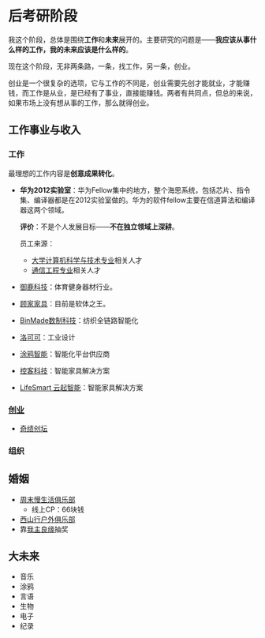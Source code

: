 # 后考研阶段

我这个阶段，总体是围绕**工作**和**未来**展开的。主要研究的问题是——**我应该从事什么样的工作，我的未来应该是什么样的**。

现在这个阶段，无非两条路，一条，找工作，另一条，创业。

创业是一个很复杂的选项，它与工作的不同是，创业需要先创才能就业，才能赚钱，而工作是从业，是已经有了事业，直接能赚钱。两者有共同点，但总的来说，如果市场上没有想从事的工作，那么就得创业。



## 工作事业与收入

### 工作

最理想的工作内容是**创意成果转化**。

- **华为2012实验室**：华为Fellow集中的地方，整个海思系统，包括芯片、指令集、编译器都是在2012实验室做的。华为的软件fellow主要在信道算法和编译器这两个领域。

  **评价**：不是个人发展目标——**不在独立领域上深耕**。

  员工来源：

  - [大学计算机科学与技术专业](./学科分类.md)相关人才
  - [通信工程专业](./学科分类.md)相关人才

- [御鹿科技](https://www.merach.com/)：体育健身器材行业。

- [顾家家具](http://www.kukagroup.com/gjjt/gjjt_cy.html)：目前是软体之王。

- [BinMade数制科技](http://www.binmade.cn/)：纺织全链路智能化

- [洛可可](https://www.lkkdesign.com/)：工业设计

- [涂鸦智能](https://www.tuya.com/cn/)：智能化平台供应商

- [控客科技](http://www.ikonke.com/)：智能家具解决方案

- [LifeSmart 云起智能](https://cn.ilifesmart.com/xianxiamendian/)：智能家具解决方案



### [创业](../../../生活/创业/)

- [奇绩创坛](https://www.miracleplus.com/)



### 组织





## 婚姻

- [周末慢生活俱乐部](http://www.mshjlb.com/forum.php?mod=forumdisplay&fid=162)
  - 线上CP：66块钱
- [西山行户外俱乐部](http://www.xishanxing.com/)
- 靠[我主良缘](https://www.liangyuan.com/)抽奖



## 大未来

- 音乐
- 涂鸦
- 言语
- 生物
- 电子
- 纪录
